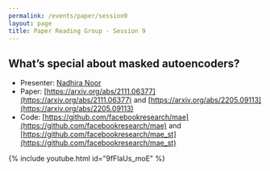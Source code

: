 ```yaml
---
permalink: /events/paper/session9
layout: page
title: Paper Reading Group - Session 9
---
```


## What’s special about masked autoencoders?


- Presenter: [Nadhira Noor](https://www.linkedin.com/in/nadhiranoor30111998)
- Paper: [https://arxiv.org/abs/2111.06377](https://arxiv.org/abs/2111.06377) and [https://arxiv.org/abs/2205.09113](https://arxiv.org/abs/2205.09113)
- Code: [https://github.com/facebookresearch/mae](https://github.com/facebookresearch/mae) and [https://github.com/facebookresearch/mae_st](https://github.com/facebookresearch/mae_st)

{% include youtube.html id="9fFlaUs_moE" %}
